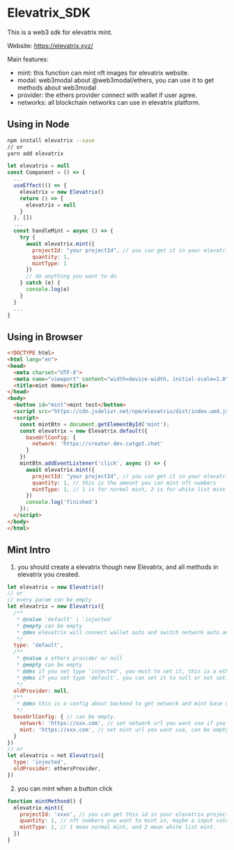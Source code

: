 # Elevatrix_SDK
This is a web3 sdk for elevatrix mint.

Website: https://elevatrix.xyz/

Main features:
* mint: this function can mint nft images for elevatrix website.
* modal: web3modal about @web3modal/ethers, you can use it to get methods about web3modal
* provider: the ethers provider connect with wallet if user agree.
* networks: all blockchain networks can use in elevatrix platform.

## Using in Node
````sh
npm install elevatrix --save
// or
yarn add elevatrix
````
````javascript
let elevatrix = null
const Component = () => {
  ...
  useEffect(() => {
    elevatrix = new Elevatrix()
    return () => {
      elevatrix = null
    }
  }, [])
  ...
  const handleMint = async () => {
    try {
      await elevatrix.mint({
        projectId: "your projectId", // you can get it in your elevatrix project
        quantity: 1,
        mintType: 1
      })
      // do anything you want to do
    } catch (e) {
      console.log(e)
    }
  }
  ...
}
````

## Using in Browser
````html
<!DOCTYPE html>
<html lang="en">
<head>
  <meta charset="UTF-8">
  <meta name="viewport" content="width=device-width, initial-scale=1.0">
  <title>mint demo</title>
</head>
<body>
  <button id="mint">mint test</button>
  <script src="https://cdn.jsdelivr.net/npm/elevatrix/dist/index.umd.js" />
  <script>
    const mintBtn = document.getElementById('mint');
    const elevatrix = new Elevatrix.default({
      baseUrlConfig: {
        network: 'https://creator.dev.catgpt.chat'
      }
    })
    mintBtn.addEventListener('click', async () => {
      await elevatrix.mint({
        projectId: "your projectId", // you can get it in your elevatrix project
        quantity: 1, // this is the amount you can mint nft numbers
        mintType: 1, // 1 is for normal mint, 2 is for white list mint
      })
      console.log('finished')
    });
  </script>
</body>
</html>
````

## Mint Intro
1. you should create a elevatrix though new Elevatrix, and all methods in elevatrix you created.

````javascript
let elevatrix = new Elevatrix()
// or
// every param can be empty
let elevatrix = new Elevatrix({
  /**
   * @value 'default' | 'injected'
   * @empty can be empty
   * @des elevatrix will connect wallet auto and switch network auto and more auto, if injected, you need to do it for yourself.
   */
  type: 'default',
  /**
   * @value a ethers provider or null
   * @empty can be empty
   * @des if you set type 'injected', you must to set it, this is a ethers provider connect wallet.
   * @des if you set type 'default', you can set it to null or not set.
   */
  oldProvider: null,
  /**
   * @des this is a config about backend to get network and mint base url to get info
   */
  baseUrlConfig: { // can be empty.
    network: 'https://xxx.com', // set network url you want use if you have, can be empty
    mint: 'https://xxx.com', // set mint url you want use, can be empty
  }
})
// or
let elevatrix = net Elevatrix({
  type: 'injected',
  oldProvider: ethersProvider,
})
````

2. you can mint when a button click

````javascript
function mintMethond() {
  elevatrix.mint({
    projectId: 'xxxx', // you can get this id in your elevatrix project and switch to sdk page.
    quantity: 1, // nft numbers you want to mint in, maybe a input value you get
    mintType: 1, // 1 mean normal mint, and 2 mean white list mint.
  })
}
````